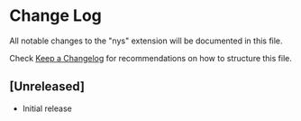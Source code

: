 # Change Log

All notable changes to the "nys" extension will be documented in this file.

Check [Keep a Changelog](http://keepachangelog.com/) for recommendations on how to structure this file.

## [Unreleased]

- Initial release